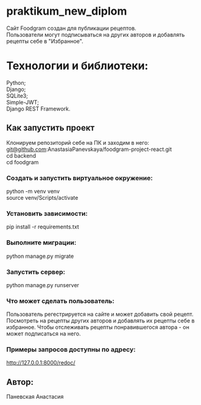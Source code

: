 # praktikum_new_diplom
Сайт Foodgram создан для публикации рецептов.  
Пользователи могут подписываться на других авторов и добавлять рецепты себе в "Избранное".  

# Технологии и библиотеки:  

Python;  
Django;   
SQLite3;  
Simple-JWT;  
Django REST Framework.  

## Как запустить проект
Клонируем репозиторий себе на ПК и заходим в него:  
git@github.com:AnastasiaPanevskaya/foodgram-project-react.git  
cd backend   
cd foodgram  

### Создать и запустить виртуальное окружение:  
python -m venv venv  
source venv/Scripts/activate  

### Установить зависимости:  
pip install -r requirements.txt  

### Выполните миграции:  
python manage.py migrate  

### Запустить сервер:  

python manage.py runserver  

### Что может сделать пользователь:  

Пользователь регестрируется на сайте и может добавить свой рецепт.  
Посмотреть на рецепты других авторов и добавлять их рецепты себе в избранное.
Чтобы отслеживать рецепты понравившегося автора - он может подписаться на него.


### Примеры запросов доступны по адресу:
http://127.0.0.1:8000/redoc/

## Автор:  

Паневская Анастасия  

